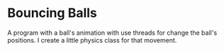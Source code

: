 # Bouncing Balls
A program with a ball's animation with use threads for change the ball's positions. I create a little physics class for that movement.
